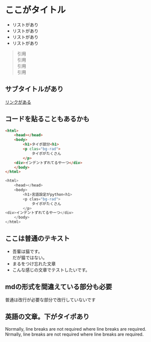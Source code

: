 # ここがタイトル

- リストがあり
- リストがあり
- リストがあり
- リストがあり

> 引用  
> 引用  
> 引用  
> 引用  

## サブタイトルがあり

[リンクがある](https://google.com)

## コードを貼ることもあるかも

```html
<html>
    <head></head>
    <body>
        <h1>タイポ部分<h1>
        <p clas="bg-rad">
            タイポがたくさん
        </p>
    <div>インデントずれてるやーつ</div>
    </body>
</html>
```

```python
<html>
    <head></head>
    <body>
        <h1>言語設定がpython<h1>
        <p clas="bg-rad">
            タイポがたくさん
        </p>
<div>インデントずれてるやーつ</div>
    </body>
</html>
```

## ここは普通のテキスト

- 吾輩は猫です。  
    だが猫ではない。
- まるをつけ忘れた文章
- こんな感じの文章でテストしたいです。

## mdの形式を間違えている部分も必要
普通は改行が必要な部分で改行していないです

## 英語の文章。下がタイポあり

Normally, line breaks are not required where line breaks are required.
Nrmally, line breaks are not required where line breaks are required.
